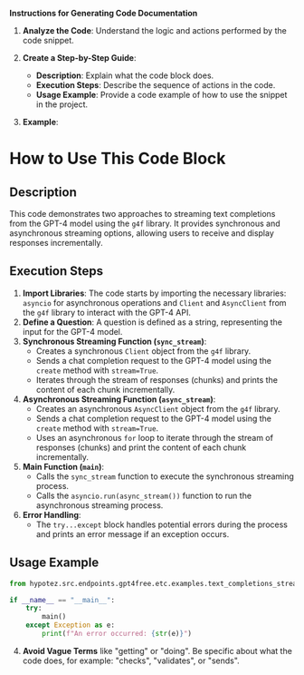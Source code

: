 **Instructions for Generating Code Documentation**

1. **Analyze the Code**: Understand the logic and actions performed by the code snippet.

2. **Create a Step-by-Step Guide**:
    - **Description**: Explain what the code block does.
    - **Execution Steps**: Describe the sequence of actions in the code.
    - **Usage Example**: Provide a code example of how to use the snippet in the project.

3. **Example**:

How to Use This Code Block
=========================================================================================

Description
-------------------------
This code demonstrates two approaches to streaming text completions from the GPT-4 model using the `g4f` library. It provides synchronous and asynchronous streaming options, allowing users to receive and display responses incrementally.

Execution Steps
-------------------------
1. **Import Libraries**: The code starts by importing the necessary libraries: `asyncio` for asynchronous operations and `Client` and `AsyncClient` from the `g4f` library to interact with the GPT-4 API.
2. **Define a Question**: A question is defined as a string, representing the input for the GPT-4 model.
3. **Synchronous Streaming Function (`sync_stream`)**:
    - Creates a synchronous `Client` object from the `g4f` library.
    - Sends a chat completion request to the GPT-4 model using the `create` method with `stream=True`.
    - Iterates through the stream of responses (chunks) and prints the content of each chunk incrementally.
4. **Asynchronous Streaming Function (`async_stream`)**:
    - Creates an asynchronous `AsyncClient` object from the `g4f` library.
    - Sends a chat completion request to the GPT-4 model using the `create` method with `stream=True`.
    - Uses an asynchronous `for` loop to iterate through the stream of responses (chunks) and print the content of each chunk incrementally.
5. **Main Function (`main`)**:
    - Calls the `sync_stream` function to execute the synchronous streaming process.
    - Calls the `asyncio.run(async_stream())` function to run the asynchronous streaming process.
6. **Error Handling**:
    - The `try...except` block handles potential errors during the process and prints an error message if an exception occurs.

Usage Example
-------------------------

```python
from hypotez.src.endpoints.gpt4free.etc.examples.text_completions_streaming import main

if __name__ == "__main__":
    try:
        main()
    except Exception as e:
        print(f"An error occurred: {str(e)}")
```

4. **Avoid Vague Terms** like "getting" or "doing". Be specific about what the code does, for example: "checks", "validates", or "sends".